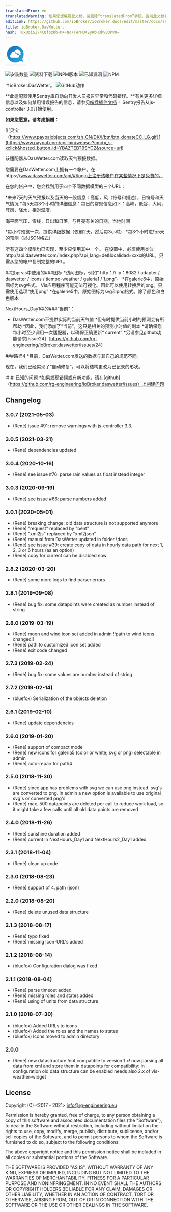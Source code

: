 ```yaml
---
translatedFrom: en
translatedWarning: 如果您想编辑此文档，请删除“translatedFrom”字段，否则此文档将再次自动翻译
editLink: https://github.com/ioBroker/ioBroker.docs/edit/master/docs/zh-cn/adapterref/iobroker.daswetter/README.md
title: ioBroker.DasWetter。
hash: T0xUoiSI74CQfozKb+M++No+TerMO4EyKbH3kVB3PV0=
---
```

![商标](../../../en/adapterref/iobroker.daswetter/admin/daswettercom.png)

![安装数量](http://iobroker.live/badges/daswetter-stable.svg)
![资料下载](https://img.shields.io/npm/dm/iobroker.daswetter.svg)
![NPM版本](http://img.shields.io/npm/v/iobroker.daswetter.svg)
![已知漏洞](https://snyk.io/test/github/rg-engineering/ioBroker.daswetter/badge.svg)
![NPM](https://nodei.co/npm/iobroker.daswetter.png?downloads=true)

＃ioBroker.DasWetter。
![GitHub动作](https://github.com/rg-engineering/ioBroker.daswetter/workflows/Test%20and%20Release/badge.svg)

**此适配器使用Sentry库自动向开发人员报告异常和代码错误。**有关更多详细信息以及如何禁用错误报告的信息，请参见[哨兵插件文档](https://github.com/ioBroker/plugin-sentry#plugin-sentry)！ Sentry报告从js-controller 3.0开始使用。

**如果您愿意，请考虑捐赠：**

[![贝宝（https://www.paypalobjects.com/zh_CN/DK/i/btn/btn_donateCC_LG.gif）](https://www.paypal.com/cgi-bin/webscr?cmd=_s-xclick&hosted_button_id=YBAZTEBT9SYC2&source=url)

该适配器从DasWetter.com读取天气预报数据。

您需要在DasWetter.com上拥有一个帐户。在https://www.daswetter.com/api/#/login上注册该帐户在某些情况下是免费的。

在您的帐户中，您会找到用于四个不同数据模型的三个URL：

*未来7天的天气预报以及当天的一般信息：高低，风（符号和描述），日符号和天气情况
*每5天每3个小时的详细信息：每日的常规信息如下：高峰，低谷，大风，阵风，降水，相对湿度，

海平面气压，雪线，日出和日落，与月亮有关的日期，当地时间

*每小时预览一次，提供详细数据（仅前2天，然后每3小时）
*每3个小时进行5天的预测（以JSON格式）

所有这四个模型均已实现，至少应使用其中一个。
在设置中，必须使用类似http://api.daswetter.com/index.php?api_lang=de&localidad=xxxx的URL。只需从您的帐户复制完整的URL。

##提示
vis中使用的###图标
*访问图标，例如“ http：// ip：8082 / adapter / daswetter / icons / tiempo-weather / galeria1 / 1.png”。
*在galerie6中，原始图标为svg格式。 Vis应用程序可能无法可视化。因此可以使用转换后的png。只需使用选项“使用png”
*在galerie5中，原始图标为svg和png格式。除了颜色和白色版本

NextHours_Day1中的###“当前”：
* DasWetter.com不提供实际的当前天气值
*但有时提供当前小时的预测会有所帮助
*因此，我们添加了“当前”，这只是相关的预测小时值的副本
*请确保您每小时至少调用一次适配器，以确保正确更新“ current”
*另请参见github功能请求[issue24]（https://github.com/rg-engineering/ioBroker.daswetter/issues/24）

###路径4
*目前，DasWetter.com发送的数据与其自己的规范不同。

现在，我们已经实现了“自动修复”，可以将结构更改为已记录的形状。

＃＃ 已知的问题
*如果发现错误或有新功能，请在[github]（https://github.com/rg-engineering/ioBroker.daswetter/issues）上创建问题

## Changelog

### 3.0.7 (2021-05-03)
* (René) issue #91: remove warnings with js-controller 3.3.

### 3.0.5 (2021-03-21)
* (René) dependencies updated

### 3.0.4 (2020-10-16)
* (René) see issue #76: parse rain values as float instead integer 

### 3.0.3 (2020-09-19)
* (René) see issue #66: parse numbers added 

### 3.0.1 (2020-05-01)
* (René) breaking change: old data structure is not supported anymore
* (René) "request" replaced by "bent"
* (René) "xml2js" replaced by "xml2json"
* (René) manual from DasWetter updated in folder \docs
* (René) see issue #39: create copy of data in hourly data path for next 1, 2, 3 or 6 hours (as an option)
* (René) copy for current can be disabled now

### 2.8.2 (2020-03-20)
* (René) some more logs to find parser errors

### 2.8.1 (2019-09-08)
* (René) bug fix: some datapoints were created as number instead of string

### 2.8.0 (2019-03-19)
* (René) moon and wind icon set added in admin !!path to wind icons changed!!
* (René) path to customized icon set added 
* (René) exit code changed

### 2.7.3 (2019-02-24)
* (René) bug fix: some values are number instead of string

### 2.7.2 (2019-02-14)
* (bluefox) Serialization of the objects deletion

### 2.6.1 (2019-02-10)
* (René) update dependencies

### 2.6.0 (2019-01-20)
* (René) support of compact mode
* (René) new icons for galeria5 (color or white; svg or png) selectable in admin
* (René) auto-repair for path4

### 2.5.0 (2018-11-30)
* (René) since app has problems with svg we can use png instead. svg's are converted to png. In admin a new option is available to use original svg's or converted png's 
* (René) max. 500 datapoints are deleted per call to reduce work load, so it might take a few calls until all old data points are removed

### 2.4.0 (2018-11-26)
* (René) sunshine duration added
* (René) current in NextHours_Day1 and NextHours2_Day1 added

### 2.3.1 (2018-11-04)
* (René) clean up code

### 2.3.0 (2018-08-23)
* (René) support of 4. path (json)

### 2.2.0 (2018-08-20)
* (René) delete unused data structure

### 2.1.3 (2018-08-17)
* (René) typo fixed
* (René) missing Icon-URL's added

### 2.1.2 (2018-08-14)
* (bluefox) Configuration dialog was fixed

### 2.1.1 (2018-08-04)
* (René) parse timeout added
* (René) missing roles and states added
* (René) using of units from data structure

### 2.1.0 (2018-07-30)
* (bluefox) Added URLs to icons
* (bluefox) Added the roles and the names to states
* (bluefox) Icons moved to admin directory



### 2.0.0
* (René) new datastructure !not compatible to version 1.x!
now parsing all data from xml and store them in datapoints
for compatibility: in configuration old data structure can be enabled 
needs also 2.x of vis-weather-widget

## License
Copyright (C) <2017 - 2021>  <info@rg-engineering.eu>

Permission is hereby granted, free of charge, to any person obtaining a copy of this software and associated documentation files (the "Software"), to deal in the Software without restriction, including without limitation the rights to use, copy, modify, merge, publish, distribute, sublicense, and/or sell copies of the Software, and to permit persons to whom the Software is furnished to do so, subject to the following conditions:

The above copyright notice and this permission notice shall be included in all copies or substantial portions of the Software.

THE SOFTWARE IS PROVIDED "AS IS", WITHOUT WARRANTY OF ANY KIND, EXPRESS OR IMPLIED, INCLUDING BUT NOT LIMITED TO THE WARRANTIES OF MERCHANTABILITY, FITNESS FOR A PARTICULAR PURPOSE AND NONINFRINGEMENT. IN NO EVENT SHALL THE AUTHORS OR COPYRIGHT HOLDERS BE LIABLE FOR ANY CLAIM, DAMAGES OR OTHER LIABILITY, WHETHER IN AN ACTION OF CONTRACT, TORT OR OTHERWISE, ARISING FROM, OUT OF OR IN CONNECTION WITH THE SOFTWARE OR THE USE OR OTHER DEALINGS IN THE SOFTWARE.